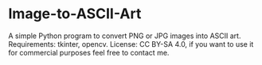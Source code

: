 # Image-to-ASCII-Art
A simple Python program to convert PNG or JPG images into ASCII art.
Requirements: tkinter, opencv.
License: CC BY-SA 4.0, if you want to use it for commercial purposes feel free to contact me.
